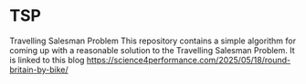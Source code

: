 # TSP
Travelling Salesman Problem
This repository contains a simple algorithm for coming up with a reasonable solution to the Travelling Salesman Problem. It is linked to this blog https://science4performance.com/2025/05/18/round-britain-by-bike/
